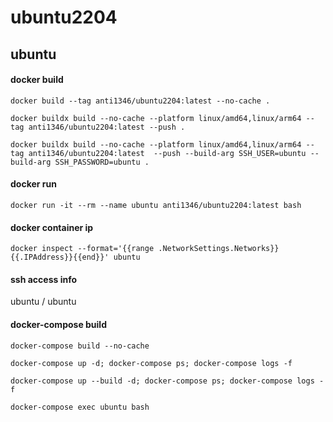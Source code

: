 # ubuntu2204

## ubuntu
#### docker build
```
docker build --tag anti1346/ubuntu2204:latest --no-cache .
```
```
docker buildx build --no-cache --platform linux/amd64,linux/arm64 --tag anti1346/ubuntu2204:latest --push . 
```

```
docker buildx build --no-cache --platform linux/amd64,linux/arm64 --tag anti1346/ubuntu2204:latest  --push --build-arg SSH_USER=ubuntu --build-arg SSH_PASSWORD=ubuntu .
```
#### docker run
```
docker run -it --rm --name ubuntu anti1346/ubuntu2204:latest bash
```
#### docker container ip
```
docker inspect --format='{{range .NetworkSettings.Networks}}{{.IPAddress}}{{end}}' ubuntu
```
#### ssh access info
ubuntu / ubuntu

#### docker-compose build
```
docker-compose build --no-cache
```
```
docker-compose up -d; docker-compose ps; docker-compose logs -f
```
```
docker-compose up --build -d; docker-compose ps; docker-compose logs -f
```
```
docker-compose exec ubuntu bash
```
